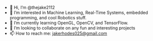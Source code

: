 - 👋 Hi, I’m @thejake2112
- 👀 I’m interested in Machine Learning, Real-Time Systems, embedded programming, and cool Robotics stuff.
- 🌱 I’m currently learning OpenGL, OpenCV, and TensorFlow.
- 💞️ I’m looking to collaborate on any fun and interesting projects
- 📫 How to reach me: jakerhodes025@gmail.com

<!---
thejake2112/thejake2112 is a ✨ special ✨ repository because its `README.md` (this file) appears on your GitHub profile.
You can click the Preview link to take a look at your changes.
--->
